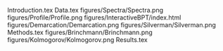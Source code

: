 Introduction.tex
Data.tex
figures/Spectra/Spectra.png
figures/Profile/Profile.png
figures/InteractiveBPT/index.html
figures/Demarcation/Demarcation.png
figures/Silverman/Silverman.png
Methods.tex
figures/Brinchmann/Brinchmann.png
figures/Kolmogorov/Kolmogorov.png
Results.tex
